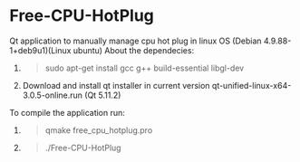 # Free-CPU-HotPlug

Qt application to manually manage cpu hot plug in linux OS (Debian 4.9.88-1+deb9u1)(Linux ubuntu)
About the dependecies:

1) >sudo apt-get install gcc g++ build-essential libgl-dev
2) Download and install qt installer in current version qt-unified-linux-x64-3.0.5-online.run (Qt 5.11.2)

To compile the application run:

1) >qmake free_cpu_hotplug.pro

2) >./Free-CPU-HotPlug







